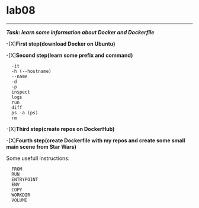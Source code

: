 # lab08
____

***Task: learn some information about Docker and Dockerfile***

-[X]**First step(download Docker on Ubuntu)**

-[X]**Second step(learn some prefix and command)**
```
  -it
  -h (--hostname)
  --name
  -d
  -p
  inspect
  logs
  run
  diff
  ps -a (ps)
  rm
 ```
-[X]**Third step(create repos on DockerHub)**

-[X]**Fourth step(create Dockerfile with my repos and create some small main scene from Star Wars)**

Some usefull instructions:
```
  FROM
  RUN
  ENTRYPOINT
  ENV
  COPY
  WORKDIR
  VOLUME
 ```
